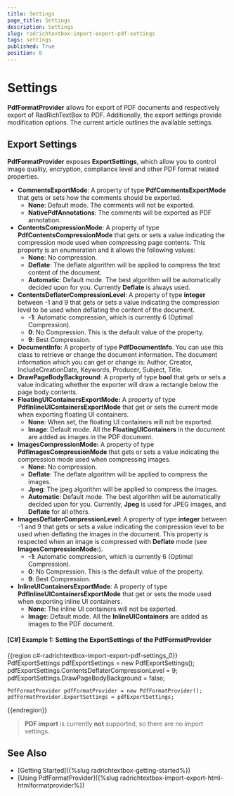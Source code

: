 ```yaml
---
title: Settings
page_title: Settings
description: Settings
slug: radrichtextbox-import-export-pdf-settings
tags: settings
published: True
position: 0
---
```


# Settings

__PdfFormatProvider__ allows for export of PDF documents and respectively export of RadRichTextBox to PDF. Additionally, the export settings provide modification options. The current article outlines the available settings.

## Export Settings

__PdfFormatProvider__ exposes __ExportSettings__, which allow you to control image quality, encryption, compliance level and other PDF format related properties.

* __CommentsExportMode__: A property of type __PdfCommentsExportMode__ that gets or sets how the comments should be exported.
	* __None__: Default mode. The comments will not be exported.
	* __NativePdfAnnotations__: The comments will be exported as PDF annotation.
* __ContentsCompressionMode__: A property of type __PdfContentsCompressionMode__ that gets or sets a value indicating the compression mode used when compressing page contents. This property is an enumeration and it allows the following values:
	* __None__: No compression.
	* __Deflate__: The deflate algorithm will be applied to compress the text content of the document.
	* __Automatic__: Default mode. The best algorithm will be automatically decided upon for you. Currently __Deflate__ is always used.
* __ContentsDeflaterCompressionLevel__: A property of type __integer__ between -1 and 9 that gets or sets a value indicating the compression level to be used when deflating the content of the document.
	* __-1__: Automatic compression, which is currently 6 (Optimal Compression).
	* __0__: No Compression. This is the default value of the property.
	* __9__: Best Compression. 
* __DocumentInfo__: A property of type __PdfDocumentInfo__. You can use this class to retrieve or change the document information. The document information which you can get or change is: Author, Creator, IncludeCreationDate, Keywords, Producer, Subject, Title.
* __DrawPageBodyBackground__: A property of type __bool__ that gets or sets a value indicating whether the exporter will draw a rectangle below the page body contents.
* __FloatingUIContainersExportMode:__  A property of type __PdfInlineUIContainersExportMode__ that get or sets the current mode when exporting floating UI containers.
	* __None__: When set, the floating UI containers will not be exported.
	* __Image__: Default mode. All the __FloatingUIContainers__ in the document are added as images in the PDF document. 
* __ImagesCompressionMode:__  A property of type __PdfImagesCompressionMode__ that gets or sets a value indicating the compression mode used when compressing images.
	* __None__: No compression.
	* __Deflate__: The deflate algorithm will be applied to compress the images.
	* __Jpeg__: The jpeg algorithm will be applied to compress the images.
	* __Automatic__: Default mode. The best algorithm will be automatically decided upon for you.	Currently, __Jpeg__ is used for JPEG images, and __Deflate__ for all others.
* __ImagesDeflaterCompressionLevel__:  A property of type __integer__ between -1 and 9 that gets or sets a value indicating the compression level to be used when deflating the images in the document. This property is respected when an image is compressed with __Deflate__ mode (see __ImagesCompressionMode:__).
	* __-1__: Automatic compression, which is currently 6 (Optimal Compression).
	* __0__: No Compression. This is the default value of the property.
	* __9__: Best Compression. 
* __InlineUIContainersExportMode__: A property of type __PdfInlineUIContainersExportMode__ that get or sets the mode used when exporting inline UI containers.
	* __None__: The inline UI containers will not be exported.
	* __Image__: Default mode. All the __InlineUIContainers__ are added as images to the PDF document. 

#### __[C#] Example 1: Setting the ExportSettings of the PdfFormatProvider__
{{region c#-radrichtextbox-import-export-pdf-settings_0}}
	PdfExportSettings pdfExportSettings = new PdfExportSettings();
	pdfExportSettings.ContentsDeflaterCompressionLevel = 9;
	pdfExportSettings.DrawPageBodyBackground = false;
	
	PdfFormatProvider pdfFormatProvider = new PdfFormatProvider();
	pdfFormatProvider.ExportSettings = pdfExportSettings;
{{endregion}}

>__PDF import__ is currently __not__ supported, so there are no import settings.

## See Also

 * [Getting Started]({%slug radrichtextbox-getting-started%})
 * [Using PdfFormatProvider]({%slug radrichtextbox-import-export-html-htmlformatprovider%})
